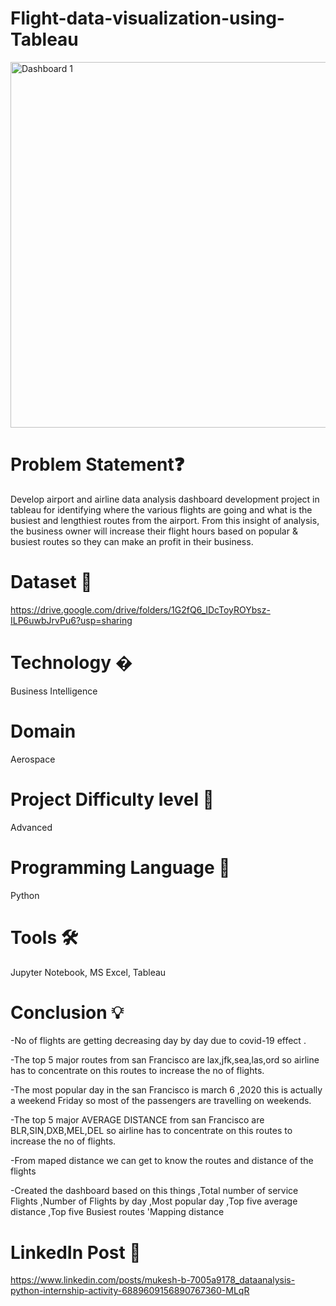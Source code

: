 # Flight-data-visualization-using-Tableau
<img width="585" alt="Dashboard 1" src="https://user-images.githubusercontent.com/85065063/150083457-df717e7b-d671-4213-8613-c271f7b61e72.png">

# Problem Statement❓

Develop airport and airline data analysis dashboard development project in tableau for identifying where the various flights are going and what is the busiest and lengthiest routes from the airport. 
From this insight of analysis, the business owner will increase their flight hours based on popular & busiest routes so they can make an profit in their business.

# Dataset 📀
 https://drive.google.com/drive/folders/1G2fQ6_lDcToyROYbsz-ILP6uwbJrvPu6?usp=sharing
# Technology �
Business Intelligence
# Domain
Aerospace
# Project Difficulty level 🥇
Advanced
# Programming Language 🐍
Python
# Tools 🛠
Jupyter Notebook, MS Excel, Tableau
# Conclusion 💡
-No of flights are getting decreasing day by day due to covid-19 effect .

-The top 5 major routes from san Francisco are lax,jfk,sea,las,ord so airline has to concentrate on this routes to increase the no of flights.

-The most popular day in the san Francisco is march 6 ,2020 this is actually a weekend Friday so most of the passengers are travelling on weekends.

-The top 5 major AVERAGE DISTANCE from san Francisco are BLR,SIN,DXB,MEL,DEL so airline has to concentrate on this routes to increase the no of flights.

-From maped distance we can get to know the routes and distance of the flights

-Created the dashboard based on this things ,Total number of service Flights ,Number of Flights by day ,Most popular day ,Top five average distance ,Top five Busiest routes
'Mapping distance

# LinkedIn Post 📲
https://www.linkedin.com/posts/mukesh-b-7005a9178_dataanalysis-python-internship-activity-6889609156890767360-MLqR


